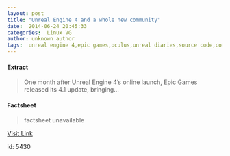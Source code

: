 ```yaml
---
layout: post
title: "Unreal Engine 4 and a whole new community"
date:  2014-06-24 20:45:33 
categories:  Linux VG    
author: unknown author
tags:  unreal engine 4,epic games,oculus,unreal diaries,source code,community,linux,steamos,mac,windows,pc,gaming news,ps4 xbox one                                                                                                                                                                                                                                                                                                                                                                                                                                                                                                                                                                                                                                                                   
---
```



#### Extract
>One month after Unreal Engine 4’s online launch, Epic Games released its 4.1 update, bringing...

#### Factsheet
>factsheet unavailable

[Visit Link](http://linuxgamenews.com/post/89790019367)

id:    5430 
